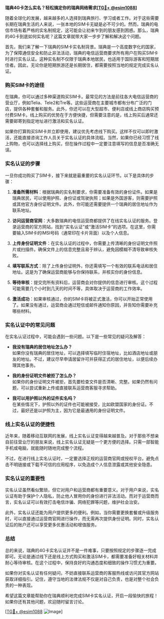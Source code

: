 **瑞典4G卡怎么实名？轻松搞定你的瑞典网络需求[[TG💪+ @esim1088](https://t.me/s/esim1088)]**

随着全球化的发展，越来越多的人选择到瑞典旅行、学习或者工作。对于这些需要长期在瑞典生活的人来说，一张本地的SIM卡无疑是必不可少的。然而，瑞典的电信市场有着严格的实名制规定，这可能会让初来乍到的朋友感到困惑。那么，瑞典的4G卡到底如何实名呢？这篇文章就带大家一步步了解和解决这个问题。

首先，我们来了解一下瑞典的SIM卡实名制背景。瑞典是一个高度数字化的国家，为了保障通信安全和防止非法活动，瑞典的电信运营商要求所有用户在购买SIM卡时进行实名认证。这种实名制不仅限于瑞典本地居民，也适用于国际游客和短期居住者。因此，无论你是短期旅游还是长期居住，都需要按照当地的规定完成实名认证。

### 购买SIM卡的途径

在瑞典，你可以通过多种渠道购买SIM卡。最常见的方法是前往各大电信运营商的营业厅，例如Telia、Tele2和Tre等。这些运营商在主要城市都有分布广泛的门店，提供各种套餐和服务。此外，你还可以在大型超市、便利店或线上商店购买预付费SIM卡。线上购买的优势在于方便快捷，但需要注意的是，线上购买后通常还需要邮寄到指定地址进行激活和实名认证。

如果你打算购买SIM卡并立即使用，建议优先考虑线下购买。这样不仅可以即时激活，还能直接咨询工作人员关于实名认证的具体流程。当然，如果你已经习惯了线上购物，也可以选择线上购买，但在操作过程中一定要注意填写的信息是否准确无误。

### 实名认证的步骤

一旦你成功购买了SIM卡，接下来就是最重要的实名认证环节。以下是具体的步骤：

1. **准备所需材料**：根据瑞典的实名制要求，你需要准备有效的身份证件。如果是瑞典居民，可以使用护照、身份证或驾驶执照；如果是外国游客，则需要护照或其他官方身份证明文件。此外，你可能还需要提供一个瑞典的居住地址作为联系地址。

2. **访问运营商官网**：大多数瑞典的电信运营商都提供了在线实名认证的服务。登录运营商的官方网站，找到“实名认证”或“激活SIM卡”的选项。在这里，你需要输入SIM卡的IMSI号码（通常印在卡片背面）以及个人信息。

3. **上传身份证明文件**：在实名认证的过程中，你需要上传清晰的身份证明文件照片或扫描件。确保文件上的信息完整且易于辨认，避免因模糊不清导致审核失败。

4. **填写联系方式**：除了上传身份证明外，你还需填写一个有效的联系电话和居住地址。这是为了确保运营商能够与你保持联系，并核实你的身份信息。

5. **等待审核**：提交完所有资料后，运营商会对你提供的信息进行审核。这个过程可能需要几个小时到几天的时间不等，具体取决于运营商的工作效率。

6. **激活成功**：如果审核通过，你的SIM卡将被正式激活，你可以开始正常使用了。如果没有通过，运营商会通过短信或邮件通知你原因，并告知你需要补充哪些材料。

### 实名认证中的常见问题

在实名认证过程中，可能会遇到一些问题。以下是一些常见的疑问及解答：

- **我没有瑞典的居住地址怎么办？**  
  如果你没有瑞典的居住地址，可以选择填写临时住宿地址，比如酒店地址或朋友的地址。不过，建议尽早申请居留许可并获得正式的居住地址，以便后续办理其他事务。

- **我的身份证明文件被拒了怎么办？**  
  如果你的身份证明文件被拒，首先要检查文件是否清晰、完整。如果仍然有问题，可以尝试重新上传或直接联系运营商客服寻求帮助。

- **我可以用护照以外的证件实名吗？**  
  在某些情况下，护照以外的证件也可能被接受，比如欧盟国家的身份证。不过，最好还是以护照为主，因为它是最通用的身份证明文件。

### 线上实名认证的便捷性

近年来，随着移动互联网的发展，线上实名认证变得越来越普及。对于那些不想亲自前往营业厅的朋友来说，线上实名认证无疑是一个更方便的选择。只需一部智能手机或电脑，就能随时随地完成整个流程。

不过，在进行线上实名认证时，一定要选择正规的运营商官网或授权平台。避免点击不明链接或下载不可信的应用程序，以免造成个人信息泄露或其他安全隐患。

### 实名认证的重要性

实名认证虽然看似繁琐，但它对用户和运营商都有重要意义。对于用户来说，实名认证有助于保护个人隐私，防止他人冒用你的身份进行非法活动。而对于运营商而言，实名认证可以有效打击电信诈骗、网络犯罪等问题，维护社会治安。

此外，实名认证还能为用户提供更多的便利。例如，当你需要更换套餐或升级服务时，可以直接通过运营商官网进行操作，而无需再次提供身份证明。同时，实名认证后的账户还可以享受更多优惠活动和增值服务。

### 总结

总的来说，瑞典的4G卡实名认证并不是一件难事，只要按照规定的步骤逐一完成即可。无论是通过线下还是线上方式购买和激活SIM卡，都需要准备好相关材料并耐心等待审核。在这个过程中，保持良好的沟通态度和细致的操作习惯尤为重要。

如果你对实名认证有任何疑问，不妨直接联系运营商的客服热线或访问其官方网站获取详细指引。记住，遵守当地的法律法规不仅是对自己负责，也是对整个社会负责的一种表现。

希望这篇文章能帮助你在瑞典顺利地完成SIM卡实名认证，开启一段愉快的旅程！如果你还有其他问题，欢迎随时留言讨论。

[[TG💪+ @esim1088](https://t.me/s/esim1088) ![Image](https://i.postimg.cc/4NQfJmqS/Snipaste-2025-05-13-00-14-12.png)]